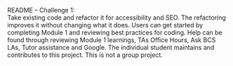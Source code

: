 README – Challenge 1:  
Take existing code and refactor it for accessibility and SEO. The refactoring improves it without changing what it does. Users can get started by completing Module 1 and reviewing best practices for coding. Help can be found through reviewing Module 1 learnings, TAs Office Hours, Ask BCS LAs, Tutor assistance and Google. The individual student maintains and contributes to this project. This is not a group project.

